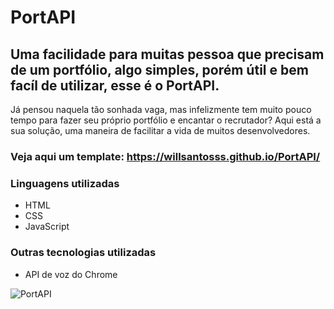 # PortAPI

## Uma facilidade para muitas pessoa que precisam de um portfólio, algo simples, porém útil e bem facíl de utilizar, esse é o PortAPI.

Já pensou naquela tão sonhada vaga, mas infelizmente tem muito pouco tempo para fazer seu próprio portfólio e encantar o recrutador? Aqui está a sua solução, uma maneira de facilitar a vida de muitos desenvolvedores. 
### Veja aqui um template: https://willsantosss.github.io/PortAPI/


### Linguagens utilizadas

* HTML
* CSS
* JavaScript

### Outras tecnologias utilizadas

* API de voz do Chrome

![PortAPI](https://github.com/WillSantosss/Imgs/blob/master/PortAPI.JPG)
